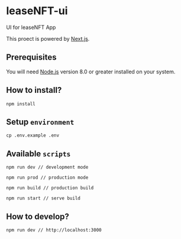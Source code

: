 # leaseNFT-ui

UI for leaseNFT App

This proect is powered by [Next.js](https://github.com/zeit/next.js/).

## Prerequisites

You will need [Node.js](https://nodejs.org) version 8.0 or greater installed on your system.

## How to install?

```shell
npm install
```

## Setup `environment`

```shell
cp .env.example .env
```

## Available `scripts`

```shell
npm run dev // development mode

npm run prod // production mode

npm run build // production build

npm run start // serve build
```

## How to develop?

```shell
npm run dev // http://localhost:3000
```